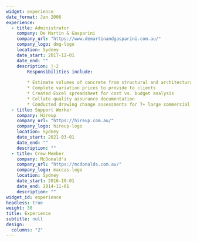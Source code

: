 ```yaml
---
widget: experience
date_format: Jan 2006
experience:
  - title: Administrator
    company: De Martin & Gasparini
    company_url: "https://www.demartinandgasparini.com.au/"
    company_logo: dmg-logo
    location: Sydney
    date_start: 2017-12-01
    date_end: ""
    description: |-2
        Responsibilities include:
        
        * Estimate volumes of concrete from structural and architectural drawings
        * Complete variation prices to provide to clients
        * Created Excel spreadsheet for cost vs. budget analysis
        * Collate quality assurance documentation
        * Conducted drawing change assessments for 7+ large commercial & residential projects across Sydney
  - title: Support Worker
    company: Hireup
    company_url: "https://hireup.com.au/"
    company_logo: hireup-logo
    location: Sydney
    date_start: 2021-03-01
    date_end: ""
    description: ""
  - title: Crew Member
    company: McDonald's
    company_url: "https://mcdonalds.com.au/"
    company_logo: maccas-logo
    location: Sydney
    date_start: 2016-10-01
    date_end: 2014-11-01
    description: ""
widget_id: experience
headless: true
weight: 30
title: Experience
subtitle: null
design:
  columns: "2"
---
```

